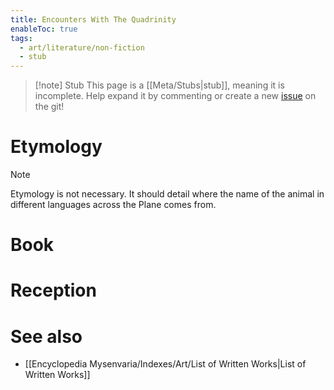 ```yaml
---
title: Encounters With The Quadrinity
enableToc: true
tags:
  - art/literature/non-fiction
  - stub
---
```


> [!note] Stub
> This page is a [[Meta/Stubs|stub]], meaning it is incomplete. Help expand it by commenting or create a new [issue](https://github.com/RagtimeGal/quartz--encyclopedia-mysenvaria/issues/new/choose) on the git!


# Etymology

> [!note]
> Etymology is not necessary. It should detail where the name of the animal in different languages across the Plane comes from.
# Book

# Reception

# See also
- [[Encyclopedia Mysenvaria/Indexes/Art/List of Written Works|List of Written Works]]